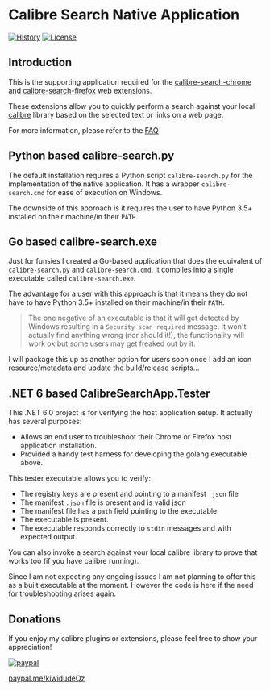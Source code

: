 # Calibre Search Native Application
[![History][changelog-image]][changelog-url] 
[![License][license-image]][license-url]

## Introduction

This is the supporting application required for the [calibre-search-chrome][calibre-search-chrome-url] and [calibre-search-firefox][calibre-search-firefox-url] web extensions.

These extensions allow you to quickly perform a search against your local [calibre][calibre-url] library based on the selected text or links on a web page.

For more information, please refer to the [FAQ][wiki-url]

## Python based calibre-search.py

The default installation requires a Python script `calibre-search.py` for the implementation of the native application. It has a wrapper `calibre-search.cmd` for ease of execution on Windows.

The downside of this approach is it requires the user to have Python 3.5+ installed on their machine/in their `PATH`.

## Go based calibre-search.exe

Just for funsies I created a Go-based application that does the equivalent of `calibre-search.py` and `calibre-search.cmd`. It compiles into a single executable called `calibre-search.exe`.

The advantage for a user with this approach is that it means they do not have to have Python 3.5+ installed on their machine/in their `PATH`.

> The one negative of an executable is that it will get detected by Windows resulting in a `Security scan required` message. It won't actually find anything wrong (nor should it!), the functionality will work ok but some users may get freaked out by it.

I will package this up as another option for users soon once I add an icon resource/metadata and update the build/release scripts...

## .NET 6 based CalibreSearchApp.Tester

This .NET 6.0 project is for verifying the host application setup. It actually has several purposes:
- Allows an end user to troubleshoot their Chrome or Firefox host application installation.
- Provided a handy test harness for developing the golang executable above.

This tester executable allows you to verify:
- The registry keys are present and pointing to a manifest `.json` file
- The manifest `.json` file is present and is valid json
- The manifest file has a `path` field pointing to the executable.
- The executable is present.
- The executable responds correctly to `stdin` messages and with expected output.

You can also invoke a search against your local calibre library to prove that works too (if you have calibre running).

Since I am not expecting any ongoing issues I am not planning to offer this as a built executable at the moment. However the code is here if the need for troubleshooting arises again.

## Donations

If you enjoy my calibre plugins or extensions, please feel free to show your appreciation!

[![paypal](https://www.paypalobjects.com/en_US/i/btn/btn_donateCC_LG.gif)][donate-url]

[paypal.me/kiwidudeOz][donate-url]

[donate-url]: https://paypal.me/kiwidudeOz
[wiki-url]: https://github.com/kiwidude68/calibre-search-app/wiki/Calibre-Search-FAQ

[calibre-url]: https://calibre-ebook.com/
[calibre-search-chrome-url]: https://github.com/kiwidude68/calibre-search-chrome
[calibre-search-firefox-url]: https://github.com/kiwidude68/calibre-search-firefox

[changelog-image]: https://img.shields.io/badge/History-CHANGELOG-blue.svg
[changelog-url]: CHANGELOG.md

[license-image]: https://img.shields.io/badge/License-GPL-yellow.svg
[license-url]: ../LICENSE.md
